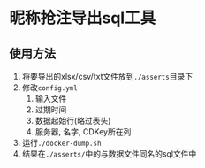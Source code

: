 # 昵称抢注导出sql工具

## 使用方法

1. 将要导出的xlsx/csv/txt文件放到`./asserts`目录下
2. 修改`config.yml`
	1. 输入文件
	2. 过期时间
	3. 数据起始行(略过表头)
	4. 服务器, 名字, CDKey所在列
3. 运行`./docker-dump.sh`
4. 结果在`./asserts/`中的与数据文件同名的sql文件中

